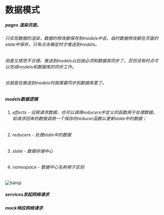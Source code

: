 # 数据模式

##### pages 渲染页面，

###### 		只实现数据的渲染，数据的修改都保存到models中去，临时数据修改都在页面的state中保存，只有点击确定时才推送到models。

###### 		但是又感觉不合理。推送到models以后就必须和数据库同步了，否则没有时点可以完成models和数据库的同步工作。

###### 		也就是在推送到models时就需要同步到数据库里了。

##### models数据逻辑

1. ###### effects - 远程请求数据，也可以调用reducers中定义的函数用于处理数据，如请求回来的数据调用一个保存的reducer函数以更新state中的数据；

2. ###### reducers - 处理state中的数据

3. ###### state - 数据存储中心

4. ###### namespace - 数据中心名称用于区别

![tianqi](../tree/With-Breadcrumn/public/images/tianqi.svg)

##### services发起网络请求

##### mock响应网络请求

